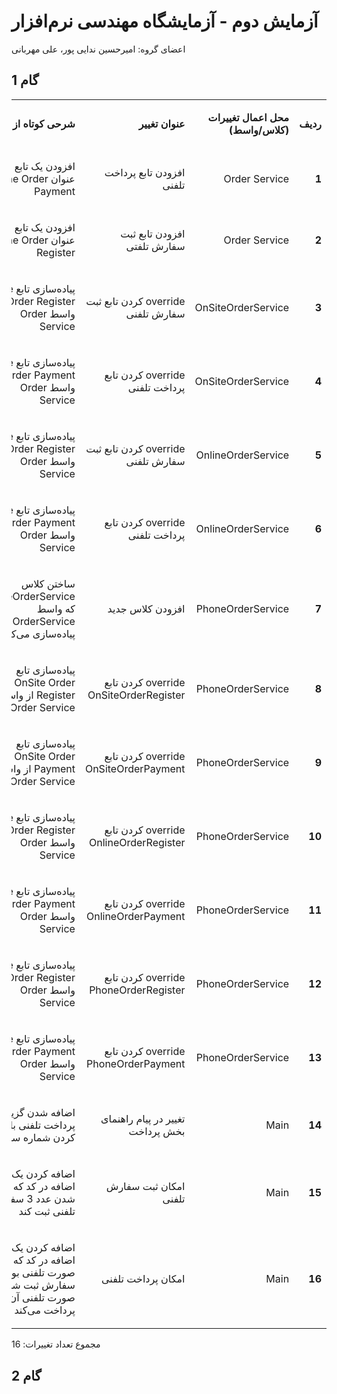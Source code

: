 # آزمایش دوم - آزمایشگاه مهندسی نرم‌افزار
اعضای گروه: امیرحسین ندایی پور، علی مهربانی

## گام 1

<table dir='rtl'>
<tbody>
<tr>
<td width="64">
<p><strong>ردیف</strong></p>
</td>
<td width="198">
<p><strong>محل اعمال تغییرات (کلاس/واسط)</strong></p>
</td>
<td width="141">
<p><strong>عنوان تغییر</strong></p>
</td>
<td width="292">
<p><strong>شرحی کوتاه از تغییر</strong></p>
</td>
</tr>
<tr>
<td width="64">
<p><strong>1</strong></p>
</td>
<td width="198">
<p>Order Service</p>
</td>
<td width="141">
<p>افزودن تابع پرداخت تلفنی</p>
</td>
<td width="292">
<p>افزودن یک تابع void با عنوان phone Order Payment</p>
</td>
</tr>
<tr>
<td width="64">
<p><strong>2</strong></p>
</td>
<td width="198">
<p>Order Service</p>
</td>
<td width="141">
<p>افزودن تابع ثبت سفارش تلفتی</p>
</td>
<td width="292">
<p>افزودن یک تابع void با عنوان phone Order Register</p>
</td>
</tr>
<tr>
<td width="64">
<p><strong>3</strong></p>
</td>
<td width="198">
<p>OnSiteOrderService</p>
</td>
<td width="141">
<p>override کردن تابع ثبت سفارش تلفنی</p>
</td>
<td width="292">
<p>پیاده‌سازی تابع Phone Order Register از واسط Order Service</p>
</td>
</tr>
<tr>
<td width="64">
<p><strong>4</strong></p>
</td>
<td width="198">
<p>OnSiteOrderService</p>
</td>
<td width="141">
<p>override کردن تابع پرداخت تلفنی</p>
</td>
<td width="292">
<p>پیاده‌سازی تابع Phone Order Payment از واسط Order Service</p>
</td>
</tr>
<tr>
<td width="64">
<p><strong>5</strong></p>
</td>
<td width="198">
<p>OnlineOrderService</p>
</td>
<td width="141">
<p>override کردن تابع ثبت سفارش تلفنی</p>
</td>
<td width="292">
<p>پیاده‌سازی تابع Phone Order Register از واسط Order Service</p>
</td>
</tr>
<tr>
<td width="64">
<p><strong>6</strong></p>
</td>
<td width="198">
<p>OnlineOrderService</p>
</td>
<td width="141">
<p>override کردن تابع پرداخت تلفنی</p>
</td>
<td width="292">
<p>پیاده‌سازی تابع Phone Order Payment از واسط Order Service</p>
</td>
</tr>
<tr>
<td width="64">
<p><strong>7</strong></p>
</td>
<td width="198">
<p>PhoneOrderService</p>
</td>
<td width="141">
<p>افزودن کلاس جدید</p>
</td>
<td width="292">
<p>ساختن کلاس PhoneOrderService که واسط OrderService را پیاده‌سازی می‌کند</p>
</td>
</tr>
<tr>
<td width="64">
<p><strong>8</strong></p>
</td>
<td width="198">
<p>PhoneOrderService</p>
</td>
<td width="141">
<p>override کردن تابع OnSiteOrderRegister</p>
</td>
<td width="292">
<p>پیاده‌سازی تابع OnSite Order Register از واسط Order Service</p>
</td>
</tr>
<tr>
<td width="64">
<p><strong>9</strong></p>
</td>
<td width="198">
<p>PhoneOrderService</p>
</td>
<td width="141">
<p>override کردن تابع OnSiteOrderPayment</p>
</td>
<td width="292">
<p>پیاده‌سازی تابع OnSite Order Payment از واسط Order Service</p>
</td>
</tr>
<tr>
<td width="64">
<p><strong>10</strong></p>
</td>
<td width="198">
<p>PhoneOrderService</p>
</td>
<td width="141">
<p>override کردن تابع OnlineOrderRegister</p>
</td>
<td width="292">
<p>پیاده‌سازی تابع Online Order Register از واسط Order Service</p>
</td>
</tr>
<tr>
<td width="64">
<p><strong>11</strong></p>
</td>
<td width="198">
<p>PhoneOrderService</p>
</td>
<td width="141">
<p>override کردن تابع OnlineOrderPayment</p>
</td>
<td width="292">
<p>پیاده‌سازی تابع Online Order Payment از واسط Order Service</p>
</td>
</tr>
<tr>
<td width="64">
<p><strong>12</strong></p>
</td>
<td width="198">
<p>PhoneOrderService</p>
</td>
<td width="141">
<p>override کردن تابع PhoneOrderRegister</p>
</td>
<td width="292">
<p>پیاده‌سازی تابع Phone Order Register از واسط Order Service</p>
</td>
</tr>
<tr>
<td width="64">
<p><strong>13</strong></p>
</td>
<td width="198">
<p>PhoneOrderService</p>
</td>
<td width="141">
<p>override کردن تابع PhoneOrderPayment</p>
</td>
<td width="292">
<p>پیاده‌سازی تابع Phone Order Payment از واسط Order Service</p>
</td>
</tr>
<tr>
<td width="64">
<p><strong>14</strong></p>
</td>
<td width="198">
<p>Main</p>
</td>
<td width="141">
<p>تغییر در پیام راهنمای بخش پرداخت</p>
</td>
<td width="292">
<p>اضافه شدن گزینه پرداخت تلفنی با وارد کردن شماره سه</p>
</td>
</tr>
<tr>
<td width="64">
<p><strong>15</strong></p>
</td>
<td width="198">
<p>Main</p>
</td>
<td width="141">
<p>امکان ثبت سفارش تلفنی</p>
</td>
<td width="292">
<p>اضافه کردن یک شرط اضافه در کد که با وارد شدن عدد 3 سفارش تلفنی ثبت کند</p>
</td>
</tr>
<tr>
<td width="64">
<p><strong>16</strong></p>
</td>
<td width="198">
<p>Main</p>
</td>
<td width="141">
<p>امکان پرداخت تلفنی</p>
</td>
<td width="292">
<p>اضافه کردن یک شرط اضافه در کد که در صورت تلفنی بودن سفارش ثبت شده به صورت تلفنی آن را پرداخت می‌کند</p>
</td>
</tr>
<tr>
</tbody>
</table>

مجموع تعداد تغییرات: 16

## گام 2
